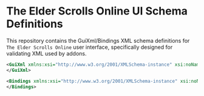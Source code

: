 # The Elder Scrolls Online UI Schema Definitions

This repository contains the GuiXml/Bindings XML schema definitions for `The Elder Scrolls Online` user interface, specifically designed for validating XML used by addons.

```xml
<GuiXml xmlns:xsi="http://www.w3.org/2001/XMLSchema-instance" xsi:noNamespaceSchemaLocation="https://raw.githubusercontent.com/DakJaniels/esoui_gui_xsd/main/esoui_gui_xml.xsd">
</GuiXml>

<Bindings xmlns:xsi="http://www.w3.org/2001/XMLSchema-instance" xsi:noNamespaceSchemaLocation="https://raw.githubusercontent.com/DakJaniels/esoui_gui_xsd/main/esobindings.xsd">
</Bindings>
```
